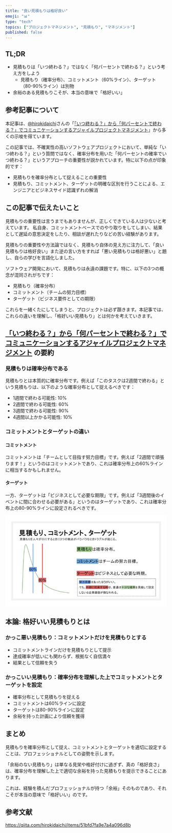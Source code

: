 ```yaml
---
title: "良い見積もりは格好良い"
emoji: "📊"
type: "tech"
topics: ["プロジェクトマネジメント", "見積もり", "マネジメント"]
published: false
---
```


## TL;DR

- 見積もりは「いつ終わる？」ではなく「何パーセントで終わる？」という考え方をしよう
  - 見積もり（確率分布）、コミットメント（60%ライン）、ターゲット（80-90%ライン）は別物
- 余裕のある見積もりこそが、本当の意味で「格好いい」

## 参考記事について

本記事は、[@hirokidaichi](https://qiita.com/hirokidaichi)さんの「[「いつ終わる？」から「何パーセントで終わる？」でコミュニケーションするアジャイルプロジェクトマネジメント](https://qiita.com/hirokidaichi/items/51bfd7fa9e7a4a096d8b)」から多くの示唆を得ています。

この記事では、不確実性の高いソフトウェアプロジェクトにおいて、単純な「いつ終わる？」という質問ではなく、確率分布を用いた「何パーセントの確率でいつ終わる？」というアプローチの重要性が説かれています。特に以下の点が印象的です：

- 見積もりを確率分布として捉えることの重要性
- 見積もり、コミットメント、ターゲットの明確な区別を行うことによる、エンジニアとビジネスサイド認識ずれの解消

## この記事で伝えたいこと

見積もりの重要性は言うまでもありませんが、正しくできている人は少ないと考えています。
私自身、コミットメントベースでのやり取りをしてしまい、結果として遅延の意思決定をしたり、相談が遅れたりなどの苦い経験があります。

見積もりの重要性や方法論ではなく、見積もり自体の見え方に注力して、「良い見積もりは格好良い」また逆の言い方をすれば「悪い見積もりは格好悪い」と題し、自らの学びを言語化しました。

ソフトウェア開発において、見積もりは永遠の課題です。特に、以下の3つの概念が混同されがちです：

- 見積もり（確率分布）
- コミットメント（チームの努力目標）
- ターゲット（ビジネス要件としての期限）

これらを一緒くたにしてしまうと、プロジェクトは必ず躓きます。本記事では、これらの違いを理解し、「格好いい見積もり」とは何かを考えていきます。

## [「いつ終わる？」から「何パーセントで終わる？」でコミュニケーションするアジャイルプロジェクトマネジメント](https://qiita.com/hirokidaichi/items/51bfd7fa9e7a4a096d8b) の要約

### 見積もりは確率分布である

見積もりとは本質的に確率分布です。例えば「このタスクは2週間で終わる」という見積もりは、以下のような確率分布として捉えるべきです：

- 1週間で終わる可能性: 10%
- 2週間で終わる可能性: 60%
- 3週間で終わる可能性: 90%
- 4週間以上かかる可能性: 10%

### コミットメントとターゲットの違い

#### コミットメント

コミットメントは「チームとして目指す努力目標」です。例えば「2週間で頑張ります！」というのはコミットメントであり、これは確率分布上の60%ラインに相当するかもしれません。

#### ターゲット

一方、ターゲットは「ビジネスとして必要な期限」です。例えば「3週間後のイベントに間に合わせる必要がある」というのはターゲットであり、これは確率分布上の80-90%ラインに設定されるべきです。

![見積もり、コミットメント、ターゲットの関係性](/images/estimate.png)

## 本論: 格好いい見積もりとは

### かっこ悪い見積もり：コミットメントだけを見積もりとする

- コミットメントラインだけを見積もりとして提示
- 達成確率が低いにも関わらず、根拠なく自信満々
- 結果として信頼を失う

### かっこいい見積もり：確率分布を理解した上でコミットメントとターゲットを設定

- 確率分布として見積もりを捉える
- コミットメントは60%ラインに設定
- ターゲットは80-90%ラインに設定
- 余裕を持った計画により信頼を獲得

## まとめ

見積もりを確率分布として捉え、コミットメントとターゲットを適切に設定することは、プロフェッショナルとしての姿勢を示します。

「余裕のない見積もり」は単なる見栄や格好付けに過ぎず、真の「格好良さ」は、確率分布を理解した上で適切な余裕を持った見積もりを提示できることにあります。

これは、経験を積んだプロフェッショナルが持つ「余裕」そのものであり、それこそが本当の意味で「格好いい」のです。

## 参考文献

https://qiita.com/hirokidaichi/items/51bfd7fa9e7a4a096d8b
